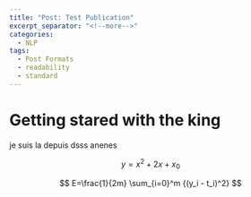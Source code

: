```yaml
---
title: "Post: Test Publication"
excerpt_separator: "<!--more-->"
categories:
  - NLP
tags:
  - Post Formats
  - readability
  - standard
---
```


# Getting stared with the king 

je suis la depuis dsss anenes 

$$
y = x^2 + 2x + x_0
$$


$$ E=\frac{1}{2m} \sum_{i=0}^m {(y_i - t_i)^2} $$